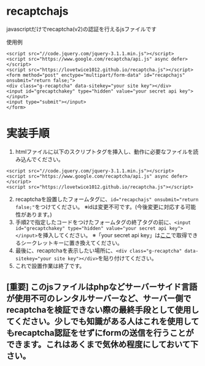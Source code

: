 # recaptchajs
javascriptだけでrecaptcha(v2)の認証を行えるjsファイルです

使用例
```
<script src="//code.jquery.com/jquery-3.1.1.min.js"></script>
<script src="https://www.google.com/recaptcha/api.js" async defer></script>
<script src="https://lovetwice1012.github.io/recaptcha.js"></script>
<form method="post" enctype="multipart/form-data" id="recapchajs" onsubmit="return false;">
<div class="g-recaptcha" data-sitekey="your site key"></div>
<input id="grecaptchakey" type="hidden" value="your secret api key"></input>
<input type="submit"></input>
</form>
```

# 実装手順
1. htmlファイルに以下のスクリプトタグを挿入し、動作に必要なファイルを読み込んでください。
```
<script src="//code.jquery.com/jquery-3.1.1.min.js"></script>
<script src="https://www.google.com/recaptcha/api.js" async defer></script>
<script src="https://lovetwice1012.github.io/recaptcha.js"></script>
```
2. recaptchaを設置したフォームタグに、`id="recapchajs" onsubmit="return false;"`をつけてください。
※idは変更不可です。(今後変更に対応する可能性があります。)
3. 手順2で指定したコードをつけたフォームタグの終了タグの前に、`<input id="grecaptchakey" type="hidden" value="your secret api key"></input>`を挿入してください。
※「your secret api key」は[ここ](https://www.google.com/recaptcha/admin/)で取得できるシークレットキーに置き換えてください。
4. 最後に、recaptchaを表示したい場所に、`<div class="g-recaptcha" data-sitekey="your site key"></div>`を貼り付けてください。
5. これで設置作業は終了です。

## [重要] このjsファイルはphpなどサーバーサイド言語が使用不可のレンタルサーバーなど、サーバー側でrecaptchaを検証できない際の最終手段として使用してください。少しでも知識がある人はこれを使用してもrecaptcha認証をせずにformの送信を行うことができます。これはあくまで気休め程度にしておいて下さい。
